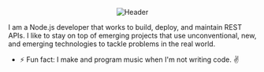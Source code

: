 <p align="center">
  <img width="auto" src="https://github.com/colemicr/colemicr/blob/main/img/Header-Final-Product.gif" alt="Header">
</p>

I am a Node.js developer that works to build, deploy, and maintain REST APIs. I like to stay on top of emerging projects that use unconventional, new, and emerging technologies to tackle problems in the real world.

- ⚡ Fun fact: I make and program music when I'm not writing code. :v:


